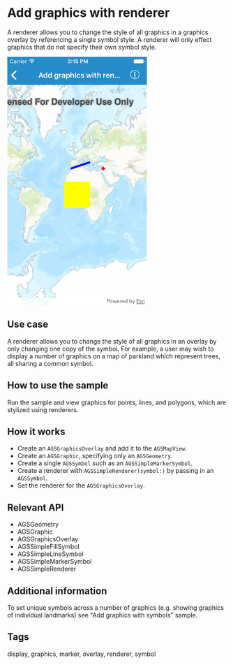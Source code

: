 # Add graphics with renderer

A renderer allows you to change the style of all graphics in a graphics overlay by referencing a single symbol style. A renderer will only effect graphics that do not specify their own symbol style.

![Image of add graphics with renderer](add-graphics-with-renderer.png)

## Use case

A renderer allows you to change the style of all graphics in an overlay by only changing one copy of the symbol. For example, a user may wish to display a number of graphics on a map of parkland which represent trees, all sharing a common symbol.

## How to use the sample

Run the sample and view graphics for points, lines, and polygons, which are stylized using renderers.

## How it works

* Create an `AGSGraphicsOverlay` and add it to the `AGSMapView`.
* Create an `AGSGraphic`, specifying only an `AGSGeometry`.
* Create a single `AGSSymbol` such as an `AGSSimpleMarkerSymbol`.
* Create a renderer with `AGSSimpleRenderer(symbol:)` by passing in an `AGSSymbol`.
* Set the renderer for the `AGSGraphicsOverlay`.

## Relevant API

* AGSGeometry
* AGSGraphic
* AGSGraphicsOverlay
* AGSSimpleFillSymbol
* AGSSimpleLineSymbol
* AGSSimpleMarkerSymbol
* AGSSimpleRenderer

## Additional information

To set unique symbols across a number of graphics (e.g. showing graphics of individual landmarks) see "Add graphics with symbols" sample.

## Tags

display, graphics, marker, overlay, renderer, symbol
